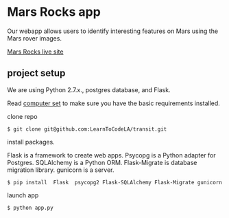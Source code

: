 # Mars Rocks app

Our webapp allows users to identify interesting features on Mars using the Mars rover images.

[Mars Rocks live site](https://marsrocks.herokuapp.com/)


## project setup

We are using Python 2.7.x., postgres database, and Flask.

Read [computer set](https://github.com/LearnToCodeLA/marsrocks/wiki/Computer-setup) to make sure you have the basic requirements installed.

clone repo
```
$ git clone git@github.com:LearnToCodeLA/transit.git
```

install packages.

Flask is a framework to create web apps.
Psycopg is a Python adapter for Postgres.
SQLAlchemy is a Python ORM.
Flask-Migrate is database migration library.
gunicorn is a server.
```
$ pip install  Flask  psycopg2 Flask-SQLAlchemy Flask-Migrate gunicorn
```

launch app

```
$ python app.py
```
